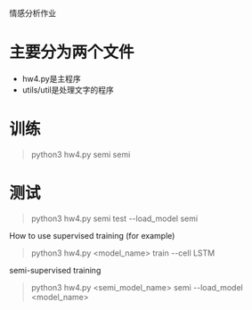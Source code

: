 情感分析作业

# 主要分为两个文件
- hw4.py是主程序
- utils/util是处理文字的程序

# 训练
> python3 hw4.py semi semi 

# 测试
> python3 hw4.py semi test --load_model semi

How to use
supervised training (for example)
> python3 hw4.py <model_name> train --cell LSTM

semi-supervised training
> python3 hw4.py <semi_model_name> semi --load_model <model_name>